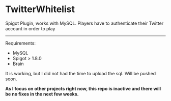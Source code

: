 # TwitterWhitelist
Spigot Plugin, works with MySQL. Players have to authenticate their Twitter account in order to play

***
Requirements:
+ MySQL
+ Spigot &gt; 1.8.0
+ Brain


It is working, but I did not had the time to upload the sql. Will be pushed soon.

**As I focus on other projects right now, this repo is inactive and there will be no fixes in the next few weeks.**
